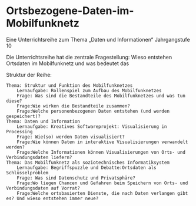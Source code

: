 Ortsbezogene-Daten-im-Mobilfunknetz
===================================

Eine Unterrichtsreihe zum Thema „Daten und Informationen“
Jahrgangstufe 10

Die Unterrichtsreihe hat die zentrale Fragestellung: 
Wieso entstehen Ortsdaten im Mobilfunknetz und was bedeutet das

Struktur der Reihe:

    Thema: Struktur und Funktion des Mobilfunknetzes
        Lernaufgabe: Rollenspiel zum Aufbau des Mobilfunknetzes
        Frage: Was sind die Bestandteile des Mobilfunknetzes und was tun diese?
        Frage:Wie wirken die Bestandteile zusammen?
        Frage:Welche personenbezogenen Daten entstehen (und werden gespeichert)?
    Thema: Daten und Information
        Lernaufgabe: Kreatives Softwareprojekt: Visualisierung in Processing
        Frage: Wie(so) werden Daten visualisiert?
        Frage:Wie können Daten in interaktive Visualisierungen verwandelt werden?
        Frage:Welche Informationen können Visualisierungen von Orts- und Verbindungsdaten liefern?
    Thema: Das Mobilfunknetz als soziotechnisches Informatiksystem
        Lernaufgabe: Begriffspuzzle und Debatte:Ortsdaten als Schlüsselproblem 
        Frage: Was sind Datenschutz und Privatsphäre? 
        Frage:Wo liegen Chancen und Gefahren beim Speichern von Orts- und Verbindungsdaten auf Vorrat? 
        Frage:Welche ortsbasierten Dienste, die nach Daten verlangen gibt es? Und wieso entstehen immer neue?



